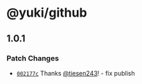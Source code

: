 # @yuki/github

## 1.0.1

### Patch Changes

- [`002177c`](https://github.com/tiesen243/create-yuki-stack/commit/002177c6b3cb1861e450aaa18b960c8ace9e2d75) Thanks [@tiesen243](https://github.com/tiesen243)! - fix publish
